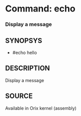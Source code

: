 # Command: echo

### Display a message

## SYNOPSYS
+ #echo hello

## DESCRIPTION
Display a message

## SOURCE
Available in Orix kernel (assembly)

